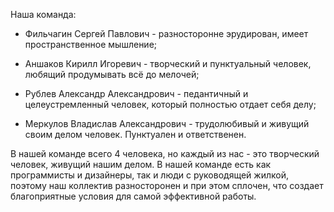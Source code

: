 Наша команда: 

- Фильчагин Сергей Павлович - разносторонне эрудирован, имеет пространственное мышление;
  
- Аншаков Кирилл Игоревич - творческий и пунктуальный человек, любящий продумывать всё до мелочей;
  
- Рублев Александр Александрович - педантичный и целеустремленный человек, который полностью отдает себя делу;
  
- Меркулов Владислав Александрович - трудолюбивый и живущий своим делом человек. Пунктуален и ответственен.
  
В нашей команде всего 4 человека, но каждый из нас - это творческий человек, живущий нашим делом. 
В нашей команде есть как программисты и дизайнеры, так и люди с руководящей жилкой, поэтому наш коллектив разносторонен и при этом сплочен, что создает благоприятные условия для самой  эффективной работы.

